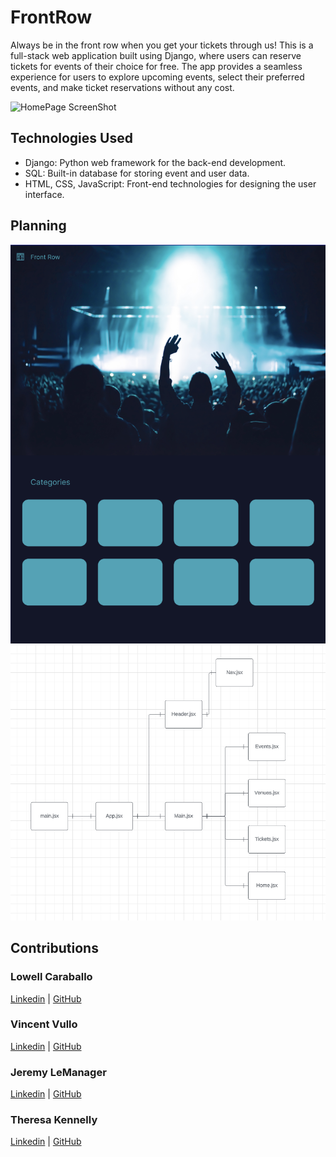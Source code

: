 # FrontRow

Always be in the front row when you get your tickets through us! This is a full-stack web application built using Django, where users can reserve tickets for events of their choice for free. The app provides a seamless experience for users to explore upcoming events, select their preferred events, and make ticket reservations without any cost.

![HomePage ScreenShot](tick_it_project/src/images/ScreenShot.png)

## Technologies Used
 - Django: Python web framework for the back-end development.
 - SQL: Built-in database for storing event and user data.
 - HTML, CSS, JavaScript: Front-end technologies for designing the user interface.

## Planning

![Figma](tick_it_project/src/images/Figma.png)
![CHD](tick_it_project/src/images/CHD.png)

## Contributions

### Lowell Caraballo
[Linkedin](https://www.linkedin.com/in/lowell-caraballo-3415bb278/) | [GitHub](https://github.com/LowellC86)

### Vincent Vullo
[Linkedin](link) | [GitHub](link)

### Jeremy LeManager
[Linkedin](https://www.linkedin.com/in/jeremy-lemenager-dev/) | [GitHub](https://github.com/jlemenager)

### Theresa Kennelly
[Linkedin](https://www.linkedin.com/in/theresa-kennelly/) | [GitHub](https://github.com/tkennelly)
